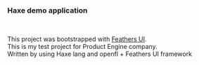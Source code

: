 <h3>Haxe demo application</h3>  <br>

This project was bootstrapped with [Feathers UI](https://feathersui.com/learn/haxe-openfl/). <br>
This is my test project for Product Engine company. <br>
Written by using Haxe lang and openfl + Feathers UI framework <br>




